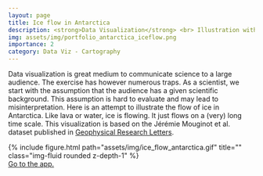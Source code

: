 ```yaml
---
layout: page
title: Ice flow in Antarctica
description: <strong>Data Visualization</strong> <br> Illustration with a particle flow. 
img: assets/img/portfolio_antarctica_iceflow.png
importance: 2
category: Data Viz - Cartography
---
```


Data visualization is great medium to communicate science to a large audience. The exercise has however numerous traps. As a scientist, we start with the assumption that the audience has a given scientific background. This assumption is hard to evaluate and may lead to misinterpretation. Here is an attempt to illustrate the flow of ice in Antarctica. Like lava or water, ice is flowing. It just flows on a (very) long time scale. This visualization is based on the Jérémie Mouginot et al. dataset published in [Geophysical Research Letters](https://agupubs.onlinelibrary.wiley.com/doi/10.1029/2019GL083826).

<div class="row">
    <div class="col-sm mt-3 mt-md-0 text-center">
           {% include figure.html path="assets/img/ice_flow_antarctica.gif" title="" class="img-fluid rounded z-depth-1" %}
    </div>
</div>
<a href="https://ige-vis.univ-grenoble-alpes.fr/antarctica/index.html"> Go to the app.</a>
